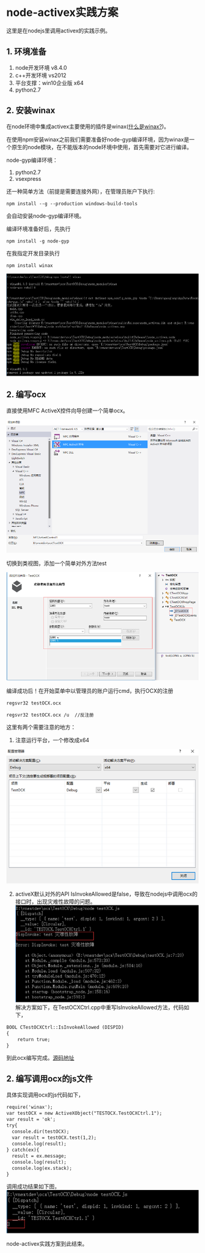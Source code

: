 # node-activex实践方案
这里是在nodejs里调用activex的实践示例。

## 1. 环境准备
1. node开发环境 v8.4.0
2. c++开发环境  vs2012
3. 平台支撑：win10企业版 x64
4. python2.7

## 2. 安装winax
在node环境中集成activex主要使用的插件是winax([什么是winax?](https://www.npmjs.com/package/winax))。

在使用npm安装winax之前我们需要准备好node-gyp编译环境，因为winax是一个原生的node模块，在不能版本的node环境中使用，首先需要对它进行编译。

node-gyp编译环境：
1. python2.7
2. vsexpress

还一种简单方法（前提是需要连接外网），在管理员账户下执行:
```
npm install --g --production windows-build-tools
```
会自动安装node-gyp编译环境。

编译环境准备好后，先执行
```
npm install -g node-gyp
```
在我指定开发目录执行
```
npm install winax
```

![](./image/gyp.png)

## 2. 编写ocx
直接使用MFC ActiveX控件向导创建一个简单ocx。

![](./image/mfc-ocx.png)

切换到类视图，添加一个简单对外方法test

![](./image/add-fun.png)

编译成功后！在开始菜单中以管理员的账户运行cmd，执行OCX的注册
```
regsvr32 testOCX.ocx
```
```
regsvr32 testOCX.ocx /u  //反注册
```

这里有两个需要注意的地方：
1. 注意运行平台，一个修改成x64

![](./image/plathom.png)

2. activeX默认对外的API IsInvokeAllowed是false，导致在nodejs中调用ocx的接口时，出现灾难性故障的问题。
![](./image/error.png)
解决方案如下，在TestOCXCtrl.cpp中重写IsInvokeAllowed方法，代码如下，
```
BOOL CTestOCXCtrl::IsInvokeAllowed (DISPID)
{
	return true;
}
```
到此ocx编写完成。[源码地址](https://github.com/numsg/web-dev/tree/master/10nodejs/src/ocx)

## 2. 编写调用ocx的js文件
具体实现调用ocx的js代码如下，
```
require('winax');
var testOCX = new ActiveXObject("TESTOCX.TestOCXCtrl.1");
var result = 'ok';
try{
  console.dir(testOCX);
  var result = testOCX.test(1,2);
  console.log(result);
} catch(ex){
  result = ex.message;
  console.log(result);
  console.log(ex.stack);
}
```
调用成功结果如下图，
![](./image/succes-callback.png)

node-activex实践方案到此结束。
